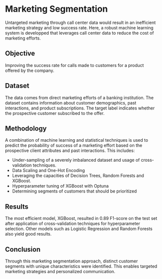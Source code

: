 # Marketing Segmentation
Untargeted marketing through call center data would result in an inefficient marketing strategy and low success rate. 
Here, a robust machine learning system is developped that leverages call center data to reduce the cost of marketing efforts.

## Objective
Improving the success rate for calls made to customers for a product offered by the company.

## Dataset
The data comes from direct marketing efforts of a banking institution. 
The dataset contains information about customer demographics, past interactions, and product subscriptions.
The target label indicates whether the prospective customer subscribed to the offer.

## Methodology
A combination of machine learning and statistical techniques is used to predict the probability of success of a marketing effort based on the prospective client attributes and past interactions. This includes:
- Under-sampling of a severely imbalanced dataset and usage of cross-validation techniques.
- Data Scaling and One-Hot Encoding
- Leveraging the capacities of Decision Trees, Random Forests and XGBoost.
- Hyperparameter tuning of XGBoost with Optuna
- Determining segments of customers that should be prioritized

## Results
The most efficient model, XGBoost, resulted in 0.89 F1-score on the test set after application of cross-validation techniques for hyperparameter selection.
Other models such as Logistic Regression and Random Forests also yield good results.

## Conclusion
Through this marketing segmentation approach, distinct customer segments with unique characteristics were identified. 
This enables targeted marketing strategies and personalized communication.

